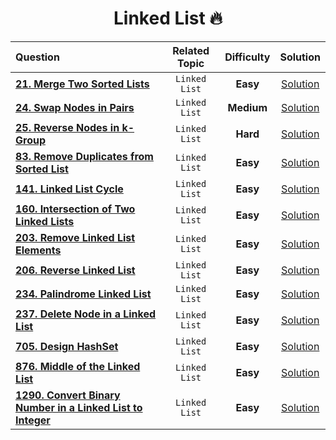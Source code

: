 <div align = "center">
  
# Linked List 🔥

| Question                                                                                                                                        | Related Topic | Difficulty |                                       Solution                                        |
| :---------------------------------------------------------------------------------------------------------------------------------------------- | :-----------: | :--------: | :-----------------------------------------------------------------------------------: |
| [**21. Merge Two Sorted Lists**](https://leetcode.com/problems/merge-two-sorted-lists/)                                                         | `Linked List` |  **Easy**  |              [Solution](../Linked_List/0021.Merge_Two_Sorted_Lists.cpp)               |
| [**24. Swap Nodes in Pairs**](https://leetcode.com/problems/swap-nodes-in-pairs/)                                                               | `Linked List` | **Medium** |                [Solution](../Linked_List/0024.Swap_Nodes_in_Pairs.cpp)                |
| [**25. Reverse Nodes in k-Group**](https://leetcode.com/problems/reverse-nodes-in-k-group/)                                                     | `Linked List` |  **Hard**  |             [Solution](../Linked_List/0025.Reverse_Nodes_in_k-Group.cpp)              |
| [**83. Remove Duplicates from Sorted List**](https://leetcode.com/problems/remove-duplicates-from-sorted-list/)                                 | `Linked List` |  **Easy**  |        [Solution](../Linked_List/0083.Remove_Duplicates_from_Sorted_List.cpp)         |
| [**141. Linked List Cycle**](https://leetcode.com/problems/linked-list-cycle/)                                                                  | `Linked List` |  **Easy**  |                 [Solution](../Linked_List/0141.Linked_List_Cycle.cpp)                 |
| [**160. Intersection of Two Linked Lists**](https://leetcode.com/problems/intersection-of-two-linked-lists/)                                    | `Linked List` |  **Easy**  |         [Solution](../Linked_List/0160.Intersection_of_Two_Linked_Lists.cpp)          |
| [**203. Remove Linked List Elements**](https://leetcode.com/problems/remove-linked-list-elements/)                                              | `Linked List` |  **Easy**  |            [Solution](../Linked_List/0203.Remove_Linked_List_Elements.cpp)            |
| [**206. Reverse Linked List**](https://leetcode.com/problems/reverse-linked-list/)                                                              | `Linked List` |  **Easy**  |                [Solution](../Linked_List/0206.Reverse_Linked_List.cpp)                |
| [**234. Palindrome Linked List**](https://leetcode.com/problems/palindrome-linked-list/)                                                        | `Linked List` |  **Easy**  |              [Solution](../Linked_List/0234.Palindrome_Linked_List.cpp)               |
| [**237. Delete Node in a Linked List**](https://leetcode.com/problems/delete-node-in-a-linked-list/)                                            | `Linked List` |  **Easy**  |           [Solution](../Linked_List/0237.Delete_Node_in_a_Linked_List.cpp)            |
| [**705. Design HashSet**](https://leetcode.com/problems/design-hashset/)                                                                        | `Linked List` |  **Easy**  |                  [Solution](../Linked_List/0705.Design_HashSet.cpp)                   |
| [**876. Middle of the Linked List**](../Linked%20List/0876.%20Middle%20of%20the%20Linked%20List.cpp)                                            | `Linked List` |  **Easy**  |             [Solution](../Linked_List/0876.Middle_of_the_Linked_List.cpp)             |
| [**1290. Convert Binary Number in a Linked List to Integer**](https://leetcode.com/problems/convert-binary-number-in-a-linked-list-to-integer/) | `Linked List` |  **Easy**  | [Solution](../Linked_List/1290.Convert_Binary_Number_in_a_Linked_List_to_Integer.cpp) |

</div>

